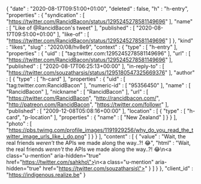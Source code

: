 {
  "date" : "2020-08-17T09:51:00+01:00",
  "deleted" : false,
  "h" : "h-entry",
  "properties" : {
    "syndication" : [ "https://twitter.com/RancidBacon/status/1295245278581149696" ],
    "name" : [ "Like of @RancidBacon's tweet" ],
    "published" : [ "2020-08-17T09:51:00+01:00" ],
    "like-of" : [ "https://twitter.com/RancidBacon/status/1295245278581149696" ]
  },
  "kind" : "likes",
  "slug" : "2020/08/hv8e9",
  "context" : {
    "type" : [ "h-entry" ],
    "properties" : {
      "uid" : [ "tag:twitter.com:1295245278581149696" ],
      "url" : [ "https://twitter.com/RancidBacon/status/1295245278581149696" ],
      "published" : [ "2020-08-17T06:25:13+00:00" ],
      "in-reply-to" : [ "https://twitter.com/souzatharsis/status/1295180547325669376" ],
      "author" : [ {
        "type" : [ "h-card" ],
        "properties" : {
          "uid" : [ "tag:twitter.com:RancidBacon" ],
          "numeric-id" : [ "95356450" ],
          "name" : [ "RancidBacon" ],
          "nickname" : [ "RancidBacon" ],
          "url" : [ "https://twitter.com/RancidBacon", "http://rancidbacon.com/", "http://patreon.com/RancidBacon", "https://twitter.com/followr" ],
          "published" : [ "2009-12-08T05:08:16+00:00" ],
          "location" : [ {
            "type" : [ "h-card", "p-location" ],
            "properties" : {
              "name" : [ "New Zealand" ]
            }
          } ],
          "photo" : [ "https://pbs.twimg.com/profile_images/1191929256/why_do_you_read_the_twitter_image_urls_like_i_do.png" ]
        }
      } ],
      "content" : [ {
        "value" : "Wait, the real friends *weren't* the APIs we made along the way..?! 😂",
        "html" : "Wait, the real friends *weren't* the APIs we made along the way..?! 😂\n<a class=\"u-mention\" aria-hidden=\"true\" href=\"https://twitter.com/sahkho\"></a>\n<a class=\"u-mention\" aria-hidden=\"true\" href=\"https://twitter.com/souzatharsis\"></a>"
      } ]
    }
  },
  "client_id" : "https://indigenous.realize.be"
}
